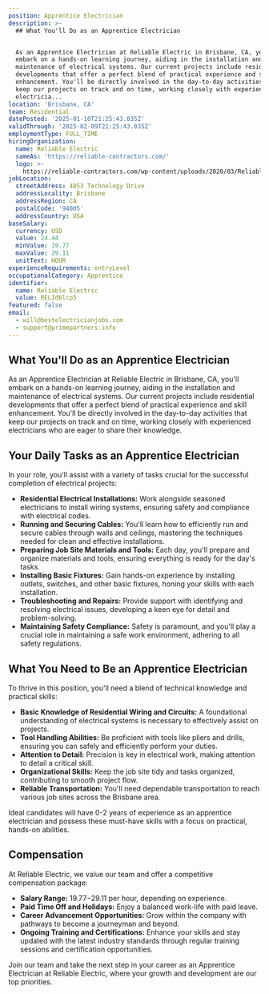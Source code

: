```yaml
---
position: Apprentice Electrician
description: >-
  ## What You'll Do as an Apprentice Electrician


  As an Apprentice Electrician at Reliable Electric in Brisbane, CA, you'll
  embark on a hands-on learning journey, aiding in the installation and
  maintenance of electrical systems. Our current projects include residential
  developments that offer a perfect blend of practical experience and skill
  enhancement. You'll be directly involved in the day-to-day activities that
  keep our projects on track and on time, working closely with experienced
  electricia...
location: 'Brisbane, CA'
team: Residential
datePosted: '2025-01-10T21:25:43.035Z'
validThrough: '2025-02-09T21:25:43.035Z'
employmentType: FULL_TIME
hiringOrganization:
  name: Reliable Electric
  sameAs: 'https://reliable-contractors.com/'
  logo: >-
    https://reliable-contractors.com/wp-content/uploads/2020/03/Reliable-Electric-Logo.jpg
jobLocation:
  streetAddress: 4853 Technology Drive
  addressLocality: Brisbane
  addressRegion: CA
  postalCode: '94005'
  addressCountry: USA
baseSalary:
  currency: USD
  value: 24.44
  minValue: 19.77
  maxValue: 29.11
  unitText: HOUR
experienceRequirements: entryLevel
occupationalCategory: Apprentice
identifier:
  name: Reliable Electric
  value: RELId6lcp5
featured: false
email:
  - will@bestelectricianjobs.com
  - support@primepartners.info
---
```




## What You'll Do as an Apprentice Electrician

As an Apprentice Electrician at Reliable Electric in Brisbane, CA, you'll embark on a hands-on learning journey, aiding in the installation and maintenance of electrical systems. Our current projects include residential developments that offer a perfect blend of practical experience and skill enhancement. You'll be directly involved in the day-to-day activities that keep our projects on track and on time, working closely with experienced electricians who are eager to share their knowledge.

## Your Daily Tasks as an Apprentice Electrician

In your role, you'll assist with a variety of tasks crucial for the successful completion of electrical projects:

- **Residential Electrical Installations:** Work alongside seasoned electricians to install wiring systems, ensuring safety and compliance with electrical codes.
- **Running and Securing Cables:** You'll learn how to efficiently run and secure cables through walls and ceilings, mastering the techniques needed for clean and effective installations.
- **Preparing Job Site Materials and Tools:** Each day, you'll prepare and organize materials and tools, ensuring everything is ready for the day's tasks.
- **Installing Basic Fixtures:** Gain hands-on experience by installing outlets, switches, and other basic fixtures, honing your skills with each installation.
- **Troubleshooting and Repairs:** Provide support with identifying and resolving electrical issues, developing a keen eye for detail and problem-solving.
- **Maintaining Safety Compliance:** Safety is paramount, and you'll play a crucial role in maintaining a safe work environment, adhering to all safety regulations.

## What You Need to Be an Apprentice Electrician

To thrive in this position, you'll need a blend of technical knowledge and practical skills:

- **Basic Knowledge of Residential Wiring and Circuits:** A foundational understanding of electrical systems is necessary to effectively assist on projects.
- **Tool Handling Abilities:** Be proficient with tools like pliers and drills, ensuring you can safely and efficiently perform your duties.
- **Attention to Detail:** Precision is key in electrical work, making attention to detail a critical skill.
- **Organizational Skills:** Keep the job site tidy and tasks organized, contributing to smooth project flow.
- **Reliable Transportation:** You'll need dependable transportation to reach various job sites across the Brisbane area.

Ideal candidates will have 0-2 years of experience as an apprentice electrician and possess these must-have skills with a focus on practical, hands-on abilities.

## Compensation

At Reliable Electric, we value our team and offer a competitive compensation package:

- **Salary Range:** $19.77-$29.11 per hour, depending on experience.
- **Paid Time Off and Holidays:** Enjoy a balanced work-life with paid leave.
- **Career Advancement Opportunities:** Grow within the company with pathways to become a journeyman and beyond.
- **Ongoing Training and Certifications:** Enhance your skills and stay updated with the latest industry standards through regular training sessions and certification opportunities.

Join our team and take the next step in your career as an Apprentice Electrician at Reliable Electric, where your growth and development are our top priorities.

